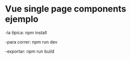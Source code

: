 # Vue single page components ejemplo

-la típica: npm install

-para correr: npm run dev

-exportar: npm run build
